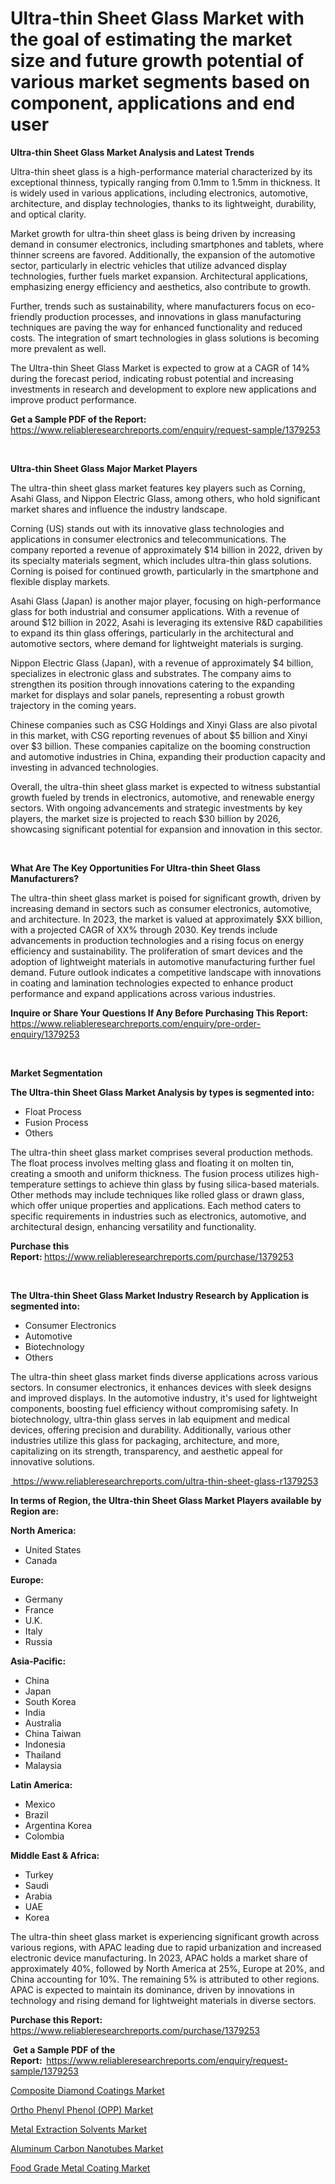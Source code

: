 <p><h1>Ultra-thin Sheet Glass Market with the goal of estimating the market size and future growth potential of various market segments based on component, applications and end user</h1></p><p><strong>Ultra-thin Sheet Glass Market Analysis and Latest Trends</strong></p>
<p><p>Ultra-thin sheet glass is a high-performance material characterized by its exceptional thinness, typically ranging from 0.1mm to 1.5mm in thickness. It is widely used in various applications, including electronics, automotive, architecture, and display technologies, thanks to its lightweight, durability, and optical clarity. </p><p>Market growth for ultra-thin sheet glass is being driven by increasing demand in consumer electronics, including smartphones and tablets, where thinner screens are favored. Additionally, the expansion of the automotive sector, particularly in electric vehicles that utilize advanced display technologies, further fuels market expansion. Architectural applications, emphasizing energy efficiency and aesthetics, also contribute to growth.</p><p>Further, trends such as sustainability, where manufacturers focus on eco-friendly production processes, and innovations in glass manufacturing techniques are paving the way for enhanced functionality and reduced costs. The integration of smart technologies in glass solutions is becoming more prevalent as well.</p><p>The Ultra-thin Sheet Glass Market is expected to grow at a CAGR of 14% during the forecast period, indicating robust potential and increasing investments in research and development to explore new applications and improve product performance.</p></p>
<p><strong>Get a Sample PDF of the Report:&nbsp;</strong> <a href="https://www.reliableresearchreports.com/enquiry/request-sample/1379253?utm_campaign=9&utm_medium=2&utm_source=Github&utm_content=ia&utm_term=01022025&utm_id=ultra-thin-sheet-glass">https://www.reliableresearchreports.com/enquiry/request-sample/1379253</a></p>
<p>&nbsp;</p>
<p><strong>Ultra-thin Sheet Glass Major Market Players</strong></p>
<p><p>The ultra-thin sheet glass market features key players such as Corning, Asahi Glass, and Nippon Electric Glass, among others, who hold significant market shares and influence the industry landscape.</p><p>Corning (US) stands out with its innovative glass technologies and applications in consumer electronics and telecommunications. The company reported a revenue of approximately $14 billion in 2022, driven by its specialty materials segment, which includes ultra-thin glass solutions. Corning is poised for continued growth, particularly in the smartphone and flexible display markets.</p><p>Asahi Glass (Japan) is another major player, focusing on high-performance glass for both industrial and consumer applications. With a revenue of around $12 billion in 2022, Asahi is leveraging its extensive R&D capabilities to expand its thin glass offerings, particularly in the architectural and automotive sectors, where demand for lightweight materials is surging.</p><p>Nippon Electric Glass (Japan), with a revenue of approximately $4 billion, specializes in electronic glass and substrates. The company aims to strengthen its position through innovations catering to the expanding market for displays and solar panels, representing a robust growth trajectory in the coming years.</p><p>Chinese companies such as CSG Holdings and Xinyi Glass are also pivotal in this market, with CSG reporting revenues of about $5 billion and Xinyi over $3 billion. These companies capitalize on the booming construction and automotive industries in China, expanding their production capacity and investing in advanced technologies.</p><p>Overall, the ultra-thin sheet glass market is expected to witness substantial growth fueled by trends in electronics, automotive, and renewable energy sectors. With ongoing advancements and strategic investments by key players, the market size is projected to reach $30 billion by 2026, showcasing significant potential for expansion and innovation in this sector.</p></p>
<p>&nbsp;</p>
<p><strong>What Are The Key Opportunities For Ultra-thin Sheet Glass Manufacturers?</strong></p>
<p><p>The ultra-thin sheet glass market is poised for significant growth, driven by increasing demand in sectors such as consumer electronics, automotive, and architecture. In 2023, the market is valued at approximately $XX billion, with a projected CAGR of XX% through 2030. Key trends include advancements in production technologies and a rising focus on energy efficiency and sustainability. The proliferation of smart devices and the adoption of lightweight materials in automotive manufacturing further fuel demand. Future outlook indicates a competitive landscape with innovations in coating and lamination technologies expected to enhance product performance and expand applications across various industries.</p></p>
<p><strong>Inquire or Share Your Questions If Any Before Purchasing This Report:</strong> <a href="https://www.reliableresearchreports.com/enquiry/pre-order-enquiry/1379253?utm_campaign=9&utm_medium=2&utm_source=Github&utm_content=ia&utm_term=01022025&utm_id=ultra-thin-sheet-glass">https://www.reliableresearchreports.com/enquiry/pre-order-enquiry/1379253</a></p>
<p>&nbsp;</p>
<p><strong>Market Segmentation</strong></p>
<p><strong>The Ultra-thin Sheet Glass Market Analysis by types is segmented into:</strong></p>
<p><ul><li>Float Process</li><li>Fusion Process</li><li>Others</li></ul></p>
<p><p>The ultra-thin sheet glass market comprises several production methods. The float process involves melting glass and floating it on molten tin, creating a smooth and uniform thickness. The fusion process utilizes high-temperature settings to achieve thin glass by fusing silica-based materials. Other methods may include techniques like rolled glass or drawn glass, which offer unique properties and applications. Each method caters to specific requirements in industries such as electronics, automotive, and architectural design, enhancing versatility and functionality.</p></p>
<p><strong>Purchase this Report:&nbsp;</strong><a href="https://www.reliableresearchreports.com/purchase/1379253?utm_campaign=9&utm_medium=2&utm_source=Github&utm_content=ia&utm_term=01022025&utm_id=ultra-thin-sheet-glass">https://www.reliableresearchreports.com/purchase/1379253</a></p>
<p>&nbsp;</p>
<p><strong>The Ultra-thin Sheet Glass Market Industry Research by Application is segmented into:</strong></p>
<p><ul><li>Consumer Electronics</li><li>Automotive</li><li>Biotechnology</li><li>Others</li></ul></p>
<p><p>The ultra-thin sheet glass market finds diverse applications across various sectors. In consumer electronics, it enhances devices with sleek designs and improved displays. In the automotive industry, it's used for lightweight components, boosting fuel efficiency without compromising safety. In biotechnology, ultra-thin glass serves in lab equipment and medical devices, offering precision and durability. Additionally, various other industries utilize this glass for packaging, architecture, and more, capitalizing on its strength, transparency, and aesthetic appeal for innovative solutions.</p></p>
<p><a href="https://www.reliableresearchreports.com/ultra-thin-sheet-glass-r1379253?utm_campaign=9&utm_medium=2&utm_source=Github&utm_content=ia&utm_term=01022025&utm_id=ultra-thin-sheet-glass">&nbsp;https://www.reliableresearchreports.com/ultra-thin-sheet-glass-r1379253</a></p>
<p><strong>In terms of Region, the Ultra-thin Sheet Glass Market Players available by Region are:</strong></p>
<p>
    <p> <strong> North America: </strong>
        <ul>
            <li>United States</li>
            <li>Canada</li>
        </ul>
        </p> 
    <p> <strong> Europe: </strong>
        <ul>
            <li>Germany</li>
            <li>France</li>
            <li>U.K.</li>
            <li>Italy</li>
            <li>Russia</li>
        </ul>
        </p> 
    <p> <strong> Asia-Pacific: </strong>
        <ul>
            <li>China</li>
            <li>Japan</li>
            <li>South Korea</li>
            <li>India</li>
            <li>Australia</li>
            <li>China Taiwan</li>
            <li>Indonesia</li>
            <li>Thailand</li>
            <li>Malaysia</li>
        </ul>
        </p> 
    <p> <strong> Latin America: </strong>
        <ul>
            <li>Mexico</li>
            <li>Brazil</li>
            <li>Argentina Korea</li>
            <li>Colombia</li>
        </ul>
        </p> 
    <p> <strong> Middle East & Africa: </strong>
        <ul>
            <li>Turkey</li>
            <li>Saudi</li>
            <li>Arabia</li>
            <li>UAE</li>
            <li>Korea</li>
        </ul>
    </p>
    </p>
<p><p>The ultra-thin sheet glass market is experiencing significant growth across various regions, with APAC leading due to rapid urbanization and increased electronic device manufacturing. In 2023, APAC holds a market share of approximately 40%, followed by North America at 25%, Europe at 20%, and China accounting for 10%. The remaining 5% is attributed to other regions. APAC is expected to maintain its dominance, driven by innovations in technology and rising demand for lightweight materials in diverse sectors.</p></p>
<p><strong>Purchase this Report: </strong><a href="https://www.reliableresearchreports.com/purchase/1379253?utm_campaign=9&utm_medium=2&utm_source=Github&utm_content=ia&utm_term=01022025&utm_id=ultra-thin-sheet-glass">https://www.reliableresearchreports.com/purchase/1379253</a></p>
<p>&nbsp;<strong>Get a Sample PDF of the Report:&nbsp;&nbsp;</strong><a href="https://www.reliableresearchreports.com/enquiry/request-sample/1379253?utm_campaign=9&utm_medium=2&utm_source=Github&utm_content=ia&utm_term=01022025&utm_id=ultra-thin-sheet-glass">https://www.reliableresearchreports.com/enquiry/request-sample/1379253</a></p>
<p><strong></strong></p>
<p><p><a href="https://github.com/savannabyun726/Market-Research-Report-List-1/blob/main/composite-diamond-coatings-market.md?utm_campaign=9&utm_medium=2&utm_source=Github&utm_content=ia&utm_term=01022025&utm_id=ultra-thin-sheet-glass">Composite Diamond Coatings Market</a></p><p><a href="https://github.com/organophelia8282/Market-Research-Report-List-1/blob/main/ortho-phenyl-phenol-opp-market.md?utm_campaign=9&utm_medium=2&utm_source=Github&utm_content=ia&utm_term=01022025&utm_id=ultra-thin-sheet-glass">Ortho Phenyl Phenol (OPP) Market</a></p><p><a href="https://github.com/danikabiele541/Market-Research-Report-List-1/blob/main/metal-extraction-solvents-market.md?utm_campaign=9&utm_medium=2&utm_source=Github&utm_content=ia&utm_term=01022025&utm_id=ultra-thin-sheet-glass">Metal Extraction Solvents Market</a></p><p><a href="https://github.com/jamastodola515/Market-Research-Report-List-1/blob/main/aluminum-carbon-nanotubes-market.md?utm_campaign=9&utm_medium=2&utm_source=Github&utm_content=ia&utm_term=01022025&utm_id=ultra-thin-sheet-glass">Aluminum Carbon Nanotubes Market</a></p><p><a href="https://github.com/ulyssacrayne00231/Market-Research-Report-List-1/blob/main/food-grade-metal-coating-market.md?utm_campaign=9&utm_medium=2&utm_source=Github&utm_content=ia&utm_term=01022025&utm_id=ultra-thin-sheet-glass">Food Grade Metal Coating Market</a></p></p>